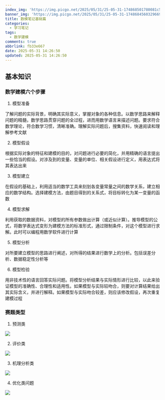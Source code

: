 ```yaml
---
index_img: 'https://img.picgo.net/2025/05/31/25-05-31-174868501780081c5020678b86acf.webp'
banner_img: 'https://img.picgo.net/2025/05/31/25-05-31-174868456032966958ff522538315.webp'
title: 数模笔记基础篇
categories:
  - 学习笔记
tags:
  - 数学建模
comments: true
abbrlink: fb33e667
date: 2025-05-31 14:26:50
updated: 2025-05-31 14:26:50
---
```

## 基本知识

### 数学建模六个步骤

1. 模型准备

了解问题的实际背景，明确其实际意义，掌握对象的各种信息。以数学思路来解释问题的精髓，数学思路贯穿问题的全过程，进而用数学语言来描述问题。要求符合数学理论，符合数学习惯，清晰准确。理解实际问题后，搜集资料，快速阅读和理解参考文献

2. 模型假设

根据实际对象的特征和建模的目的，对问题进行必要的简化，并用精确的语言提出一些恰当的假设。对涉及到的变量、变量的单位、相关假设进行定义，用表达式将其表达出来

3. 模型建立

在假设的基础上，利用适当的数学工具来刻划各变量常量之间的数学关系，建立相应的数学结构。选择建模方法，由题目得到的关系式，将目标转化为某一变量的函数

4. 模型求解

利用获取的数据资料，对模型的所有参数做出计算（或近似计算）。推导模型的公式，将数学表达式变形为建模方法的标准形式，通过限制条件，对这个模型进行求解。此时可以编程用数学软件进行计算

5. 模型分析

对所要建立模型的思路进行阐述，对所得的结果进行数学上的分析。包括误差分析、数据稳定性分析等

6. 模型检验

用非技术性的语言回答实际问题。将模型分析结果与实际情形进行比较，以此来验证模型的准确性、合理性和适用性。如果模型与实际较吻合，则要对计算结果给出其实际含义，并进行解释。如果模型与实际吻合较差，则应该修改假设，再次重复建模过程

### 赛题类型

1. 预测类

![](https://img.picgo.net/2025/05/31/25-05-31-17486795629203caf0f2824546137.png)

2. 评价类

![](https://img.picgo.net/2025/05/31/25-05-31-17486796184924dc46a438d294622.png)

3. 机理分析类

![](https://img.picgo.net/2025/05/31/25-05-31-1748679758104cbf05d62567c2ba1.png)

4. 优化类问题

![](https://img.picgo.net/2025/05/31/25-05-31-1748680103537d35f9bc9bbee5300.webp)
